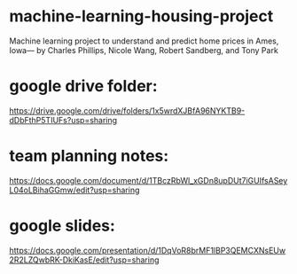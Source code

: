 # machine-learning-housing-project
Machine learning project to understand and predict home prices in Ames, Iowa— by Charles Phillips, Nicole Wang, Robert Sandberg, and Tony Park

# google drive folder: 
https://drive.google.com/drive/folders/1x5wrdXJBfA96NYKTB9-dDbFthP5TIUFs?usp=sharing

# team planning notes: 
https://docs.google.com/document/d/1TBczRbWl_xGDn8upDUt7iGUIfsASeyL04oLBihaGGmw/edit?usp=sharing

# google slides: 
https://docs.google.com/presentation/d/1DqVoR8brMF1lBP3QEMCXNsEUw2R2LZQwbRK-DkiKasE/edit?usp=sharing
